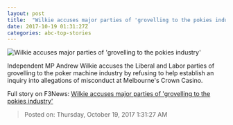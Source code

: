 ```yaml
---
layout: post
title:  "Wilkie accuses major parties of 'grovelling to the pokies industry'"
date: 2017-10-19 01:31:27Z
categories: abc-top-stories
---
```


![Wilkie accuses major parties of 'grovelling to the pokies industry'](http://www.abc.net.au/news/image/8578354-1x1-700x700.jpg)

Independent MP Andrew Wilkie accuses the Liberal and Labor parties of grovelling to the poker machine industry by refusing to help establish an inquiry into allegations of misconduct at Melbourne's Crown Casino.


Full story on F3News: [Wilkie accuses major parties of 'grovelling to the pokies industry'](http://www.f3nws.com/n/FBrXaH)

> Posted on: Thursday, October 19, 2017 1:31:27 AM
